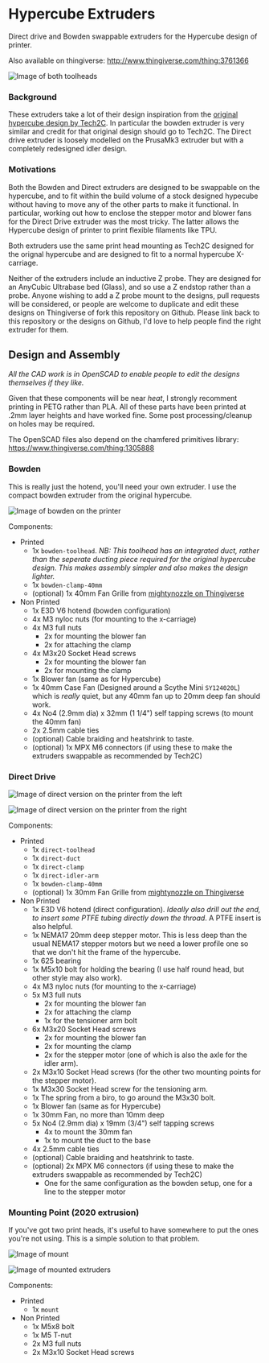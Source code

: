 # Hypercube Extruders
Direct drive and Bowden swappable extruders for the Hypercube design of printer.

Also available on thingiverse: http://www.thingiverse.com/thing:3761366

![Image of both toolheads](/img/both-front.jpg "Image of both toolheads")

### Background
These extruders take a lot of their design inspiration from the [original hypercube
design by Tech2C](https://www.thingiverse.com/thing:1752766). In particular the bowden
extruder is very similar and credit for that original design should go to Tech2C. The
Direct drive extruder is loosely modelled on the PrusaMk3 extruder but with a completely
redesigned idler design.

### Motivations
Both the Bowden and Direct extruders are designed to be swappable on the hypercube, and to
fit within the build volume of a stock designed hypecube without having to move any of the
other parts to make it functional. In particular, working out how to enclose the stepper
motor and blower fans for the Direct Drive extruder was the most tricky. The latter allows
the Hypercube design of printer to print flexible filaments like TPU.

Both extruders use the same print head mounting as Tech2C designed for the orignal hypercube
and are designed to fit to a normal hypercube X-carriage.

Neither of the extruders include an inductive Z probe. They are designed for an AnyCubic
Ultrabase bed (Glass), and so use a Z endstop rather than a probe. Anyone wishing to add a
Z probe mount to the designs, pull requests will be considered, or people are welcome to
duplicate and edit these designs on Thingiverse of fork this repository on Github. Please
link back to this repository or the designs on Github, I'd love to help people find the right
extruder for them.

## Design and Assembly
_All the CAD work is in OpenSCAD to enable people to edit the designs themselves if they like._

Given that these components will be near *heat*, I strongly recomment printing in PETG rather
than PLA. All of these parts have been printed at .2mm layer heights and have worked fine.
Some post processing/cleanup on holes may be required.

The OpenSCAD files also depend on the chamfered primitives library: https://www.thingiverse.com/thing:1305888

### Bowden

This is really just the hotend, you'll need your own extruder. I use the compact bowden extruder
from the original hypercube.

![Image of bowden on the printer](/img/bowden.jpg "Image of bowden on the printer")

Components:
- Printed
  - 1x `bowden-toolhead`.
    _NB: This toolhead has an integrated duct, rather than the seperate ducting piece required
    for the original hypercube design. This makes assembly simpler and also makes the design
    lighter._
  - 1x `bowden-clamp-40mm`
  - (optional) 1x 40mm Fan Grille
    from [mightynozzle on Thingiverse](http://www.thingiverse.com/thing:2802474)
- Non Printed
  - 1x E3D V6 hotend (bowden configuration)
  - 4x M3 nyloc nuts (for mounting to the x-carriage)
  - 4x M3 full nuts
    - 2x for mounting the blower fan
    - 2x for attaching the clamp
  - 4x M3x20 Socket Head screws
    - 2x for mounting the blower fan
    - 2x for mounting the clamp
  - 1x Blower fan (same as for Hypercube)
  - 1x 40mm Case Fan (Designed around a Scythe Mini `SY124020L`) which is _really_ quiet, but any
    40mm fan up to 20mm deep fan should work.
  - 4x No4 (2.9mm dia) x 32mm (1 1/4") self tapping screws (to mount the 40mm fan)
  - 2x 2.5mm cable ties
  - (optional) Cable braiding and heatshrink to taste.
  - (optional) 1x MPX M6 connectors (if using these to make the extruders
    swappable as recommended by Tech2C)

### Direct Drive

![Image of direct version on the printer from the left](/img/direct-left.jpg)

![Image of direct version on the printer from the right](/img/direct-right.jpg)

Components:
- Printed
  - 1x `direct-toolhead`
  - 1x `direct-duct`
  - 1x `direct-clamp`
  - 1x `direct-idler-arm`
  - 1x `bowden-clamp-40mm`
  - (optional) 1x 30mm Fan Grille
    from [mightynozzle on Thingiverse](http://www.thingiverse.com/thing:2802474)
- Non Printed
  - 1x E3D V6 hotend (direct configuration). *Ideally also drill out the end, to insert
    some PTFE tubing directly down the throad*. A PTFE insert is also helpful.
  - 1x NEMA17 20mm deep stepper motor. This is less deep than the usual NEMA17 stepper
    motors but we need a lower profile one so that we don't hit the frame of the hypercube.
  - 1x 625 bearing
  - 1x M5x10 bolt for holding the bearing (I use half round head, but other style may also
    work).
  - 4x M3 nyloc nuts (for mounting to the x-carriage)
  - 5x M3 full nuts
    - 2x for mounting the blower fan
    - 2x for attaching the clamp
    - 1x for the tensioner arm bolt
  - 6x M3x20 Socket Head screws
    - 2x for mounting the blower fan
    - 2x for mounting the clamp
    - 2x for the stepper motor (one of which is also the axle for the idler arm).
  - 2x M3x10 Socket Head screws (for the other two mounting points for the stepper motor).
  - 1x M3x30 Socket Head screw for the tensioning arm.
  - 1x The spring from a biro, to go around the M3x30 bolt.
  - 1x Blower fan (same as for Hypercube)
  - 1x 30mm Fan, no more than 10mm deep
  - 5x No4 (2.9mm dia) x 19mm (3/4") self tapping screws
    - 4x to mount the 30mm fan
    - 1x to mount the duct to the base
  - 4x 2.5mm cable ties
  - (optional) Cable braiding and heatshrink to taste.
  - (optional) 2x MPX M6 connectors (if using these to make the extruders
    swappable as recommended by Tech2C)
    - One for the same configuration as the bowden setup, one for a
      line to the stepper motor

### Mounting Point (2020 extrusion)

If you've got two print heads, it's useful to have somewhere to put the ones you're not using. This is a simple solution to that problem.

![Image of mount](/img/mount.jpg)

![Image of mounted extruders](/img/mounted-extruders.jpg)

Components:
- Printed
  - 1x `mount`
- Non Printed
  - 1x M5x8 bolt
  - 1x M5 T-nut
  - 2x M3 full nuts
  - 2x M3x10 Socket Head screws
